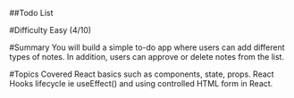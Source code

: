 ##Todo List

#Difficulty
Easy (4/10)

#Summary
You will build a simple to-do app where users can add different types of notes. In addition, users can approve or delete notes from the list.

#Topics Covered
React basics such as components, state, props. React Hooks lifecycle ie useEffect() and using controlled HTML form in React.
